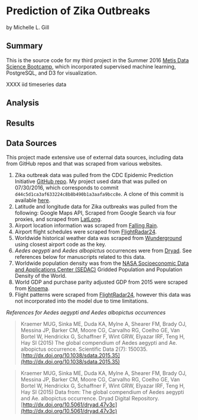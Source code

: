 # Prediction of Zika Outbreaks
by Michelle L. Gill  

## Summary

This is the source code for my third project in the Summer 2016 [Metis Data Science Bootcamp](http://thisismetis.com), which incorporated supervised machine learning, PostgreSQL, and D3 for visualization.

XXXX
iid timeseries data

## Analysis


## Results


## Data Sources

This project made extensive use of external data sources, including data from GitHub repos and that was scraped from various websites.

1. Zika outbreak data was pulled from the CDC Epidemic Prediction Initiative [GitHub repo](https://github.com/cdcepi/zika). My project used data that was pulled on 07/30/2016, which corresponds to commit `d44c5d1ca3af633224c8b8b490b1a3aafa9bcc8e`. A clone of this commit is available [here](https://github.com/mlgill/zika).
2. Latitude and longitude data for Zika outbreaks was pulled from the following: Google Maps API, Scraped from Google Search via four proxies, and scraped from [LatLong](http://www.latlong.net/).
3. Airport location information was scraped from [Falling Rain](http://fallingrain.com).
4. Airport flight schedules were scraped from [FlightRadar24](https://www.flightradar24.com).
5. Worldwide historical weather data was scraped from [Wunderground](https://www.wunderground.com) using closest airport code as the key.
6. *Aedes aegypti* and *Aedes albopictus* occurrences were from [Dryad](http://dx.doi.org/10.5061/dryad.47v3c/1). See references below for manuscripts related to this data.
7. Worldwide population density was from the [NASA Socioeconomic Data and Applications Center (SEDAC)](http://sedac.ciesin.columbia.edu/data/set/gpw-v4-population-density) Gridded Population and Population Density of the World.
8. World GDP and purchase parity adjusted GDP from 2015 were scraped from [Knoema](http://knoema.com).
9. Flight patterns were scraped from [FlightRadar24](http://flightradar24.com), however this data was not incorporated into the model due to time limitations. 


*References for Aedes aegypti and Aedes albopictus occurrences*

> Kraemer MUG, Sinka ME, Duda KA, Mylne A, Shearer FM, Brady OJ, Messina JP, Barker CM, Moore CG, Carvalho RG, Coelho GE, Van Bortel W, Hendrickx G, Schaffner F, Wint GRW, Elyazar IRF, Teng H, Hay SI (2015) The global compendium of Aedes aegypti and Ae. albopictus occurrence. Scientific Data 2(7): 150035. [http://dx.doi.org/10.1038/sdata.2015.35](http://dx.doi.org/10.1038/sdata.2015.35)

> Kraemer MUG, Sinka ME, Duda KA, Mylne A, Shearer FM, Brady OJ, Messina JP, Barker CM, Moore CG, Carvalho RG, Coelho GE, Van Bortel W, Hendrickx G, Schaffner F, Wint GRW, Elyazar IRF, Teng H, Hay SI (2015) Data from: The global compendium of Aedes aegypti and Ae. albopictus occurrence. Dryad Digital Repository. [http://dx.doi.org/10.5061/dryad.47v3c](http://dx.doi.org/10.5061/dryad.47v3c)
